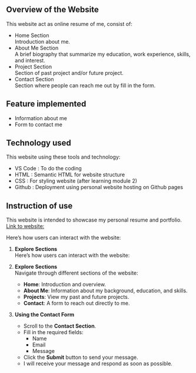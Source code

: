 ## Overview of the Website
This website act as online resume of me, consist of:
- Home Section  
    Introduction about me.
- About Me Section  
    A brief biography that summarize my education, work experience, skills, and interest.
- Project Section  
    Section of past project and/or future project.
- Contact Section  
    Section where people can reach me out by fill in the form.


## Feature implemented
- Information about me
- Form to contact me


## Technology used
This website using these tools and technology:
- VS Code : To do the coding
- HTML : Semantic HTML for website structure
- CSS : For styling website (after learning module 2)
- Github : Deployment using personal website hosting on Github pages


## Instruction of use
This website is intended to showcase my personal resume and portfolio.
[Link to website:](https://revou-fsse-jun25.github.io/milestone-1-Jefferzonleona/)

Here’s how users can interact with the website:
1. **Explore Sections**  
Here’s how users can interact with the website:

1. **Explore Sections**  
   Navigate through different sections of the website:
   - **Home**: Introduction and overview.
   - **About Me**: Information about my background, education, and skills.
   - **Projects**: View my past and future projects.
   - **Contact**: A form to reach out directly to me.

2. **Using the Contact Form**  
   - Scroll to the **Contact Section**.
   - Fill in the required fields:
     - Name
     - Email
     - Message
   - Click the **Submit** button to send your message.
   - I will receive your message and respond as soon as possible.